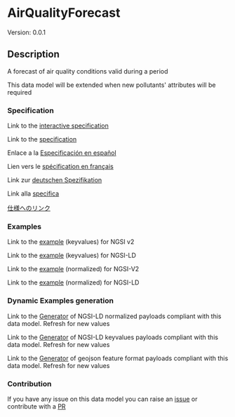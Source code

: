 # AirQualityForecast
Version: 0.0.1

## Description 

A forecast of air quality conditions valid during a period

This data model will be extended when new pollutants' attributes will be required
### Specification

Link to the [interactive specification](https://swagger.lab.fiware.org/?url=https://smart-data-models.github.io/dataModel.Environment/AirQualityForecast/swagger.yaml)

Link to the [specification](https://github.com/smart-data-models/dataModel.Environment/blob/master/AirQualityForecast/doc/spec.md)

Enlace a la [Especificación en español](https://github.com/smart-data-models/dataModel.Environment/blob/master/AirQualityForecast/doc/spec_ES.md)

Lien vers le [spécification en français](https://github.com/smart-data-models/dataModel.Environment/blob/master/AirQualityForecast/doc/spec_FR.md)

Link zur [deutschen Spezifikation](https://github.com/smart-data-models/dataModel.Environment/blob/master/AirQualityForecast/doc/spec_DE.md)

Link alla [specifica](https://github.com/smart-data-models/dataModel.Environment/blob/master/AirQualityForecast/doc/spec_IT.md)

[仕様へのリンク](https://github.com/smart-data-models/dataModel.Environment/blob/master/AirQualityForecast/doc/spec_JA.md)
### Examples

Link to the [example](https://smart-data-models.github.io/dataModel.Environment/AirQualityForecast/examples/example.json) (keyvalues) for NGSI v2

Link to the [example](https://smart-data-models.github.io/dataModel.Environment/AirQualityForecast/examples/example.jsonld) (keyvalues) for NGSI-LD

Link to the [example](https://smart-data-models.github.io/dataModel.Environment/AirQualityForecast/examples/example-normalized.json) (normalized) for NGSI-V2

Link to the [example](https://smart-data-models.github.io/dataModel.Environment/AirQualityForecast/examples/example-normalized.jsonld) (normalized) for NGSI-LD
### Dynamic Examples generation

Link to the [Generator](https://smartdatamodels.org/extra/ngsi-ld_generator.php?schemaUrl=https://raw.githubusercontent.com/smart-data-models/dataModel.Environment/master/AirQualityForecast/schema.json&email=info@smartdatamodels.org) of NGSI-LD normalized payloads compliant with this data model. Refresh for new values

Link to the [Generator](https://smartdatamodels.org/extra/ngsi-ld_generator_keyvalues.php?schemaUrl=https://raw.githubusercontent.com/smart-data-models/dataModel.Environment/master/AirQualityForecast/schema.json&email=info@smartdatamodels.org) of NGSI-LD keyvalues payloads compliant with this data model. Refresh for new values

Link to the [Generator](https://smartdatamodels.org/extra/geojson_features_generator.php?schemaUrl=https://raw.githubusercontent.com/smart-data-models/dataModel.Environment/master/AirQualityForecast/schema.json&email=info@smartdatamodels.org) of geojson feature format payloads compliant with this data model. Refresh for new values
### Contribution

 If you have any issue on this data model you can raise an [issue](https://github.com/smart-data-models/dataModel.Environment/issues)  or contribute with a [PR](https://github.com/smart-data-models/dataModel.Environment/pulls)